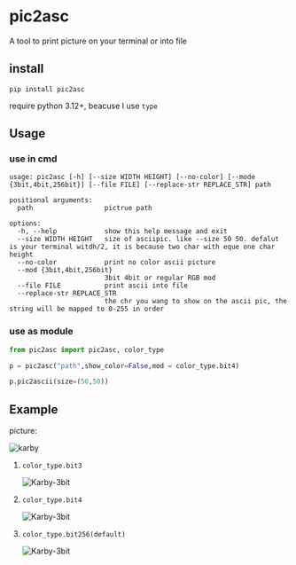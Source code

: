 # pic2asc

A tool to print picture on your terminal or into file


## install
```
pip install pic2asc
```
require python 3.12+, beacuse I use `type`
## Usage

### use in cmd
```
usage: pic2asc [-h] [--size WIDTH HEIGHT] [--no-color] [--mode {3bit,4bit,256bit}] [--file FILE] [--replace-str REPLACE_STR] path

positional arguments:
  path                  pictrue path

options:
  -h, --help            show this help message and exit
  --size WIDTH HEIGHT   size of asciipic. like --size 50 50. defalut is your terminal witdh/2, it is because two char with eque one char height
  --no-color            print no color ascii picture
  --mod {3bit,4bit,256bit}
                        3bit 4bit or regular RGB mod
  --file FILE           print ascii into file
  --replace-str REPLACE_STR
                        the chr you wang to show on the ascii pic, the string will be mapped to 0-255 in order
```
### use as module
```python
from pic2asc import pic2asc, color_type

p = pic2asc("path",show_color=False,mod = color_type.bit4)

p.pic2ascii(size=(50,50))
```
## Example

picture:

![karby](karby.jfif)

1. `color_type.bit3`
 
   ![Karby-3bit](./karby-3bit.png)
2. `color_type.bit4`
 
   ![Karby-3bit](./karby-4bit.png)
3. `color_type.bit256(default)`
 
   ![Karby-3bit](./karby-256bit.png)
